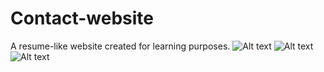 # Contact-website
A resume-like website created for learning purposes.
![Alt text](https://cloud.githubusercontent.com/assets/17210723/20252317/13057c1c-a9ef-11e6-8a5c-09669cb4730a.png)
![Alt text](https://cloud.githubusercontent.com/assets/17210723/20252337/2a6055b2-a9ef-11e6-92b7-c18554652f5d.png)
![Alt text](https://cloud.githubusercontent.com/assets/17210723/20252349/444f0720-a9ef-11e6-86eb-9b378a175673.png)


